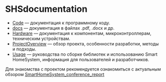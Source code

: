 # SHSdocumentation

- [Code](./Code/) — документация к программному коду.
- [docs](./docs/) — документация в файлах .pdf, .docx и др.
- [Hardware](./Hardware/) — документация к компонентам, микроконтроллерам, техническим устройствам.
- [ProjectOverview](./ProjectOverview/) — обзор проекта, особенности разработки, методы и подходы.
- [Usage](./Usage/) — руководства по сборке библиотек и использованию Smart HomeSystem, информация для пользователей и разработчиков.


Для знакомства с проектом рекомендуется ознакомиться с актуальным обзором [SmartHomeSystem_conference_report](./docs/SmartHomeSystem_conference_report.docx)

